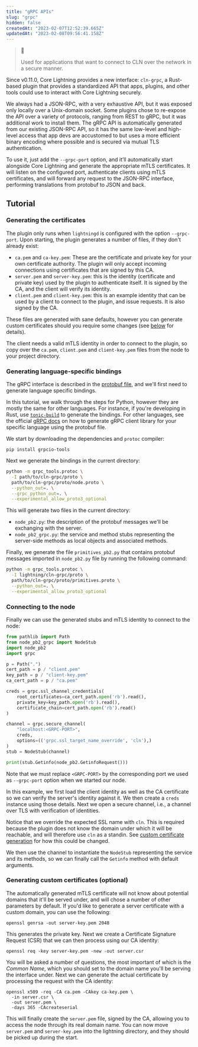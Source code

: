 ```yaml
---
title: "gRPC APIs"
slug: "grpc"
hidden: false
createdAt: "2023-02-07T12:52:39.665Z"
updatedAt: "2023-02-08T09:56:41.158Z"
---
```

> 📘
>
> Used for applications that want to connect to CLN over the network in a secure manner.

Since v0.11.0, Core Lightning provides a new interface: `cln-grpc`, a Rust-based plugin that provides a standardized API that apps, plugins, and other tools could use to interact with Core Lightning securely.

We always had a JSON-RPC, with a very exhaustive API, but it was exposed only locally over a Unix-domain socket. Some plugins chose to re-expose the API over a variety of protocols, ranging from REST to gRPC, but it was additional work to install them. The gRPC API is automatically generated from our existing JSON-RPC API, so it has the same low-level and high-level access that app devs are accustomed to but uses a more efficient binary encoding where possible and is secured via mutual TLS authentication.

To use it, just add the `--grpc-port` option, and it’ll automatically start alongside Core Lightning and generate the appropriate mTLS certificates. It will listen on the configured port, authenticate clients using mTLS certificates, and will forward any request to the JSON-RPC interface, performing translations from protobuf to JSON and back.

## Tutorial

### Generating the certificates

The plugin only runs when `lightningd` is configured with the option `--grpc-port`. Upon starting, the plugin generates a number of files, if they don't already exist:

- `ca.pem` and `ca-key.pem`: These are the certificate and private key for your own certificate authority. The plugin will only accept incoming connections using certificates that are signed by this CA.
- `server.pem` and `server-key.pem`: this is the identity (certificate and private key) used by the plugin to authenticate itself. It is signed by the CA, and the client will verify its identity.
- `client.pem` and `client-key.pem`: this is an example identity that can be used by a client to connect to the plugin, and issue requests. It is also signed by the CA.

These files are generated with sane defaults, however you can generate custom certificates should you require some changes (see [below](doc:grpc#generating-custom-certificates) for details).

The client needs a valid mTLS identity in order to connect to the plugin, so copy over the `ca.pem`, `client.pem` and `client-key.pem` files from the node to your project directory.

### Generating language-specific bindings

The gRPC interface is described in the [protobuf file](https://github.com/ElementsProject/lightning/blob/master/cln-grpc/proto/node.proto), and we'll first need to generate language specific bindings.

In this tutorial, we walk through the steps for Python, however they are mostly the same for other languages. For instance, if you're developing in Rust, use [`tonic-build`](https://docs.rs/tonic-build/latest/tonic_build/) to generate the bindings. For other languages, see the official [gRPC docs](https://grpc.io/docs/languages/) on how to generate gRPC client library for your specific language using the protobuf file.

We start by downloading the dependencies and `protoc` compiler:

```shell
pip install grpcio-tools
```



Next we generate the bindings in the current directory:

```bash
python -m grpc_tools.protoc \
  -I path/to/cln-grpc/proto \
  path/to/cln-grpc/proto/node.proto \
  --python_out=. \
  --grpc_python_out=. \
  --experimental_allow_proto3_optional
```

This will generate two files in the current directory:

- `node_pb2.py`: the description of the protobuf messages we'll be exchanging with the server.
- `node_pb2_grpc.py`: the service and method stubs representing the server-side methods as local objects and associated methods.

Finally, we generate the file `primitives_pb2.py` that contains
protobuf messages imported in `node_pb2.py` file by running the
following command:

```bash
python -m grpc_tools.protoc \
  -I lightning/cln-grpc/proto \
  path/to/cln-grpc/proto/primitives.proto \
  --python_out=. \
  --experimental_allow_proto3_optional
```

### Connecting to the node

Finally we can use the generated stubs and mTLS identity to connect to the node:

```python
from pathlib import Path
from node_pb2_grpc import NodeStub
import node_pb2
import grpc

p = Path(".")
cert_path = p / "client.pem"
key_path = p / "client-key.pem"
ca_cert_path = p / "ca.pem"

creds = grpc.ssl_channel_credentials(
    root_certificates=ca_cert_path.open('rb').read(),
    private_key=key_path.open('rb').read(),
    certificate_chain=cert_path.open('rb').read()
)

channel = grpc.secure_channel(
	"localhost:<GRPC-PORT>",
	creds,
	options=(('grpc.ssl_target_name_override', 'cln'),)
)
stub = NodeStub(channel)

print(stub.Getinfo(node_pb2.GetinfoRequest()))
```

Note that we must replace `<GRPC-PORT>` by the corresponding port we
used as `--grpc-port` option when we started our node.

In this example, we first load the client identity as well as the CA certificate so we can verify the server's identity against it. We then create a `creds` instance using those details. Next we open a secure channel, i.e., a channel over TLS with verification of identities.

Notice that we override the expected SSL name with `cln`. This is required because the plugin does not know the domain under which it will be reachable, and will therefore use `cln` as a standin. See [custom certificate generation](doc:grpc#generating-custom-certificates) for how this could be changed.

We then use the channel to instantiate the `NodeStub` representing the service and its methods, so we can finally call the `Getinfo` method with default arguments.

### Generating custom certificates (optional)

The automatically generated mTLS certificate will not know about potential domains that it'll be served under, and will chose a number of other parameters by default. If you'd like to generate a server certificate with a custom domain, you can use the following:

```shell
openssl genrsa -out server-key.pem 2048
```



This generates the private key. Next we create a Certificate Signature Request (CSR) that we can then process using our CA identity:

```shell
openssl req -key server-key.pem -new -out server.csr
```



You will be asked a number of questions, the most important of which is the _Common Name_, which you should set to the domain name you'll be serving the interface under. Next we can generate the actual certificate by processing the request with the CA identity:

```shell
openssl x509 -req -CA ca.pem -CAkey ca-key.pem \
  -in server.csr \
  -out server.pem \
  -days 365 -CAcreateserial
```



This will finally create the `server.pem` file, signed by the CA, allowing you to access the node through its real domain name. You can now move `server.pem` and `server-key.pem` into the lightning directory, and they should be picked up during the start.

